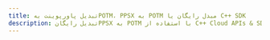 ---title: تبدیل پاورپوینت بهPOTM، PPSX به POTM مبدل رایگان یا C++ SDKdescription: تبدیل رایگانPPSX به POTM با استفاده از C++ Cloud APIs & SDK. همچنین اسناد Microsoft PowerPoint را در Cloud ایجاد، ویرایش و رندر کنید.---